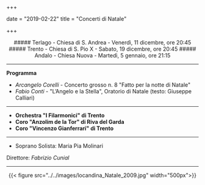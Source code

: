 ﻿+++

date = "2019-02-22"
title = "Concerti di Natale"

+++

    

<center>
##### Terlago - Chiesa di S. Andrea - Venerdì, 11 dicembre, ore 20:45
##### Trento - Chiesa di S. Pio X - Sabato, 19 dicembre, ore 20:45
##### Andalo - Chiesa Nuova - Martedì, 5 gennaio, ore 21:15
</center>

---

**Programma**

* *Arcangelo Corelli* - Concerto grosso n. 8 "Fatto per la notte di Natale"
* *Fabio Conti* - "L’Angelo e la Stella", Oratorio di Natale (testo: Giuseppe Calliari)

---

* **Orchestra "I Filarmonici" di Trento**
* **Coro "Anzolim de la Tor" di Riva del Garda**
* **Coro "Vincenzo Gianferrari" di Trento**

---

* Soprano Solista: Maria Pia Molinari


Direttore: *Fabrizio Cunial*

---

<center>

{{< figure src="../../images/locandina_Natale_2009.jpg" width="500px">}}


</center>